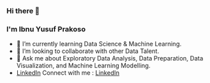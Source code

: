 ### Hi there 👋
### I'm Ibnu Yusuf Prakoso
- 🌱 I’m currently learning Data Science & Machine Learning.
- 👯 I’m looking to collaborate with other Data Talent.
- 💬 Ask me about Exploratory Data Analysis, Data Preparation, Data Visualization, and Machine Learning Modelling.
- [LinkedIn](https://cdn.jsdelivr.net/npm/simple-icons@v3/icons/linkedin.svg) Connect with me : [LinkedIn](https://www.linkedin.com/in/ibnu-yp/)

<!--
**iyp36/iyp36** is a ✨ _special_ ✨ repository because its `README.md` (this file) appears on your GitHub profile.

Here are some ideas to get you started:

- 🔭 I’m currently working on ...
- 🌱 I’m currently learning ...
- 👯 I’m looking to collaborate on ...
- 🤔 I’m looking for help with ...
- 💬 Ask me about ...
- 📫 How to reach me: ...
- 😄 Pronouns: ...
- ⚡ Fun fact: ...
-->
